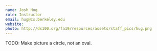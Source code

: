 ```yaml
---
name: Josh Hug
role: Instructor
email: hug@cs.berkeley.edu
website: 
photo: http://ds100.org/fa19/resources/assets/staff_pics/hug.png
---
```


TODO: Make picture a circle, not an oval.